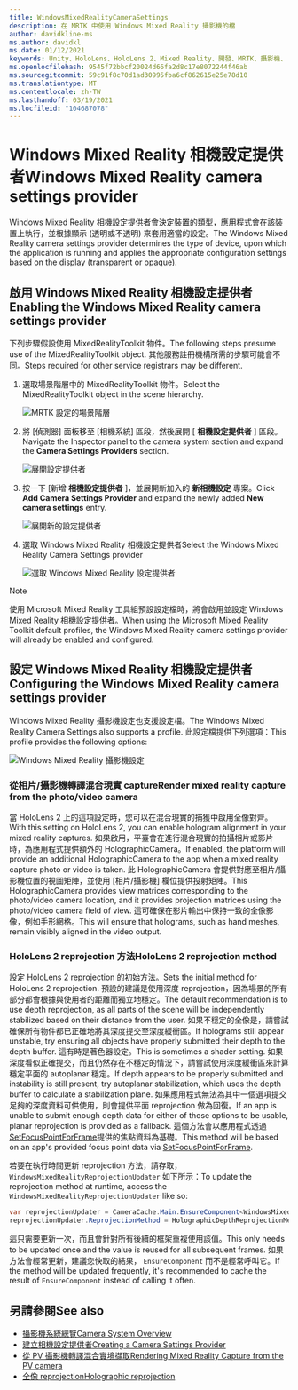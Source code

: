 ```yaml
---
title: WindowsMixedRealityCameraSettings
description: 在 MRTK 中使用 Windows Mixed Reality 攝影機的檔
author: davidkline-ms
ms.author: davidkl
ms.date: 01/12/2021
keywords: Unity、HoloLens、HoloLens 2、Mixed Reality、開發、MRTK、攝影機、
ms.openlocfilehash: 9545f72bbcf20024d66fa2d8c17e8072244f46ab
ms.sourcegitcommit: 59c91f8c70d1ad30995fba6cf862615e25e78d10
ms.translationtype: MT
ms.contentlocale: zh-TW
ms.lasthandoff: 03/19/2021
ms.locfileid: "104687078"
---
```

# <a name="windows-mixed-reality-camera-settings-provider"></a><span data-ttu-id="9f103-104">Windows Mixed Reality 相機設定提供者</span><span class="sxs-lookup"><span data-stu-id="9f103-104">Windows Mixed Reality camera settings provider</span></span>

<span data-ttu-id="9f103-105">Windows Mixed Reality 相機設定提供者會決定裝置的類型，應用程式會在該裝置上執行，並根據顯示 (透明或不透明) 來套用適當的設定。</span><span class="sxs-lookup"><span data-stu-id="9f103-105">The Windows Mixed Reality camera settings provider determines the type of device, upon which the application is running and applies the appropriate configuration settings based on the display (transparent or opaque).</span></span>

## <a name="enabling-the-windows-mixed-reality-camera-settings-provider"></a><span data-ttu-id="9f103-106">啟用 Windows Mixed Reality 相機設定提供者</span><span class="sxs-lookup"><span data-stu-id="9f103-106">Enabling the Windows Mixed Reality camera settings provider</span></span>

<span data-ttu-id="9f103-107">下列步驟假設使用 MixedRealityToolkit 物件。</span><span class="sxs-lookup"><span data-stu-id="9f103-107">The following steps presume use of the MixedRealityToolkit object.</span></span> <span data-ttu-id="9f103-108">其他服務註冊機構所需的步驟可能會不同。</span><span class="sxs-lookup"><span data-stu-id="9f103-108">Steps required for other service registrars may be different.</span></span>

1. <span data-ttu-id="9f103-109">選取場景階層中的 MixedRealityToolkit 物件。</span><span class="sxs-lookup"><span data-stu-id="9f103-109">Select the MixedRealityToolkit object in the scene hierarchy.</span></span>

    ![MRTK 設定的場景階層](../images/MRTK_ConfiguredHierarchy.png)

2. <span data-ttu-id="9f103-111">將 [偵測器] 面板移至 [相機系統] 區段，然後展開 [ **相機設定提供者** ] 區段。</span><span class="sxs-lookup"><span data-stu-id="9f103-111">Navigate the Inspector panel to the camera system section and expand the **Camera Settings Providers** section.</span></span>

    ![展開設定提供者](../images/camera-system/ExpandProviders.png)

3. <span data-ttu-id="9f103-113">按一下 [新增 **相機設定提供者** ]，並展開新加入的 **新相機設定** 專案。</span><span class="sxs-lookup"><span data-stu-id="9f103-113">Click **Add Camera Settings Provider** and expand the newly added **New camera settings** entry.</span></span>

    ![展開新的設定提供者](../images/camera-system/ExpandNewProvider.png)

4. <span data-ttu-id="9f103-115">選取 Windows Mixed Reality 相機設定提供者</span><span class="sxs-lookup"><span data-stu-id="9f103-115">Select the Windows Mixed Reality Camera Settings provider</span></span>

    ![選取 Windows Mixed Reality 設定提供者](../images/camera-system/SelectWindowsMixedRealitySettings.png)

> [!NOTE]
> <span data-ttu-id="9f103-117">使用 Microsoft Mixed Reality 工具組預設設定檔時，將會啟用並設定 Windows Mixed Reality 相機設定提供者。</span><span class="sxs-lookup"><span data-stu-id="9f103-117">When using the Microsoft Mixed Reality Toolkit default profiles, the Windows Mixed Reality camera settings provider will already be enabled and configured.</span></span>

## <a name="configuring-the-windows-mixed-reality-camera-settings-provider"></a><span data-ttu-id="9f103-118">設定 Windows Mixed Reality 相機設定提供者</span><span class="sxs-lookup"><span data-stu-id="9f103-118">Configuring the Windows Mixed Reality camera settings provider</span></span>

<span data-ttu-id="9f103-119">Windows Mixed Reality 攝影機設定也支援設定檔。</span><span class="sxs-lookup"><span data-stu-id="9f103-119">The Windows Mixed Reality Camera Settings also supports a profile.</span></span> <span data-ttu-id="9f103-120">此設定檔提供下列選項：</span><span class="sxs-lookup"><span data-stu-id="9f103-120">This profile provides the following options:</span></span>

![Windows Mixed Reality 攝影機設定](../images/camera-system/WMRCameraSettingsProfile.png)

### <a name="render-mixed-reality-capture-from-the-photovideo-camera"></a><span data-ttu-id="9f103-122">從相片/攝影機轉譯混合現實 capture</span><span class="sxs-lookup"><span data-stu-id="9f103-122">Render mixed reality capture from the photo/video camera</span></span>

<span data-ttu-id="9f103-123">當 HoloLens 2 上的這項設定時，您可以在混合現實的捕獲中啟用全像對齊。</span><span class="sxs-lookup"><span data-stu-id="9f103-123">With this setting on HoloLens 2, you can enable hologram alignment in your mixed reality captures.</span></span> <span data-ttu-id="9f103-124">如果啟用，平臺會在進行混合現實的拍攝相片或影片時，為應用程式提供額外的 HolographicCamera。</span><span class="sxs-lookup"><span data-stu-id="9f103-124">If enabled, the platform will provide an additional HolographicCamera to the app when a mixed reality capture photo or video is taken.</span></span> <span data-ttu-id="9f103-125">此 HolographicCamera 會提供對應至相片/攝影機位置的視圖矩陣，並使用 [相片/攝影機] 欄位提供投射矩陣。</span><span class="sxs-lookup"><span data-stu-id="9f103-125">This HolographicCamera provides view matrices corresponding to the photo/video camera location, and it provides projection matrices using the photo/video camera field of view.</span></span> <span data-ttu-id="9f103-126">這可確保在影片輸出中保持一致的全像影像，例如手形網格。</span><span class="sxs-lookup"><span data-stu-id="9f103-126">This will ensure that holograms, such as hand meshes, remain visibly aligned in the video output.</span></span>

### <a name="hololens-2-reprojection-method"></a><span data-ttu-id="9f103-127">HoloLens 2 reprojection 方法</span><span class="sxs-lookup"><span data-stu-id="9f103-127">HoloLens 2 reprojection method</span></span>

<span data-ttu-id="9f103-128">設定 HoloLens 2 reprojection 的初始方法。</span><span class="sxs-lookup"><span data-stu-id="9f103-128">Sets the initial method for HoloLens 2 reprojection.</span></span> <span data-ttu-id="9f103-129">預設的建議是使用深度 reprojection，因為場景的所有部分都會根據與使用者的距離而獨立地穩定。</span><span class="sxs-lookup"><span data-stu-id="9f103-129">The default recommendation is to use depth reprojection, as all parts of the scene will be independently stabilized based on their distance from the user.</span></span> <span data-ttu-id="9f103-130">如果不穩定的全像是，請嘗試確保所有物件都已正確地將其深度提交至深度緩衝區。</span><span class="sxs-lookup"><span data-stu-id="9f103-130">If holograms still appear unstable, try ensuring all objects have properly submitted their depth to the depth buffer.</span></span> <span data-ttu-id="9f103-131">這有時是著色器設定。</span><span class="sxs-lookup"><span data-stu-id="9f103-131">This is sometimes a shader setting.</span></span> <span data-ttu-id="9f103-132">如果深度看似正確提交，而且仍然存在不穩定的情況下，請嘗試使用深度緩衝區來計算穩定平面的 autoplanar 穩定。</span><span class="sxs-lookup"><span data-stu-id="9f103-132">If depth appears to be properly submitted and instability is still present, try autoplanar stabilization, which uses the depth buffer to calculate a stabilization plane.</span></span> <span data-ttu-id="9f103-133">如果應用程式無法為其中一個選項提交足夠的深度資料可供使用，則會提供平面 reprojection 做為回復。</span><span class="sxs-lookup"><span data-stu-id="9f103-133">If an app is unable to submit enough depth data for either of those options to be usable, planar reprojection is provided as a fallback.</span></span> <span data-ttu-id="9f103-134">這個方法會以應用程式透過 [SetFocusPointForFrame](https://docs.unity3d.com/ScriptReference/XR.WSA.HolographicSettings.SetFocusPointForFrame.html)提供的焦點資料為基礎。</span><span class="sxs-lookup"><span data-stu-id="9f103-134">This method will be based on an app's provided focus point data via [SetFocusPointForFrame](https://docs.unity3d.com/ScriptReference/XR.WSA.HolographicSettings.SetFocusPointForFrame.html).</span></span>

<span data-ttu-id="9f103-135">若要在執行時間更新 reprojection 方法，請存取， `WindowsMixedRealityReprojectionUpdater` 如下所示：</span><span class="sxs-lookup"><span data-stu-id="9f103-135">To update the reprojection method at runtime, access the `WindowsMixedRealityReprojectionUpdater` like so:</span></span>

```c#
var reprojectionUpdater = CameraCache.Main.EnsureComponent<WindowsMixedRealityReprojectionUpdater>();
reprojectionUpdater.ReprojectionMethod = HolographicDepthReprojectionMethod.AutoPlanar;
```

<span data-ttu-id="9f103-136">這只需要更新一次，而且會針對所有後續的框架重複使用該值。</span><span class="sxs-lookup"><span data-stu-id="9f103-136">This only needs to be updated once and the value is reused for all subsequent frames.</span></span> <span data-ttu-id="9f103-137">如果方法會經常更新，建議您快取的結果， `EnsureComponent` 而不是經常呼叫它。</span><span class="sxs-lookup"><span data-stu-id="9f103-137">If the method will be updated frequently, it's recommended to cache the result of `EnsureComponent` instead of calling it often.</span></span>

## <a name="see-also"></a><span data-ttu-id="9f103-138">另請參閱</span><span class="sxs-lookup"><span data-stu-id="9f103-138">See also</span></span>

- [<span data-ttu-id="9f103-139">攝影機系統總覽</span><span class="sxs-lookup"><span data-stu-id="9f103-139">Camera System Overview</span></span>](CameraSystemOverview.md)
- [<span data-ttu-id="9f103-140">建立相機設定提供者</span><span class="sxs-lookup"><span data-stu-id="9f103-140">Creating a Camera Settings Provider</span></span>](CreateSettingsProvider.md)
- [<span data-ttu-id="9f103-141">從 PV 攝影機轉譯混合實境擷取</span><span class="sxs-lookup"><span data-stu-id="9f103-141">Rendering Mixed Reality Capture from the PV camera</span></span>](https://docs.microsoft.com/windows/mixed-reality/mixed-reality-capture-for-developers#render-from-the-pv-camera-opt-in)
- [<span data-ttu-id="9f103-142">全像 reprojection</span><span class="sxs-lookup"><span data-stu-id="9f103-142">Holographic reprojection</span></span>](https://docs.microsoft.com/windows/mixed-reality/hologram-stability#reprojection)

